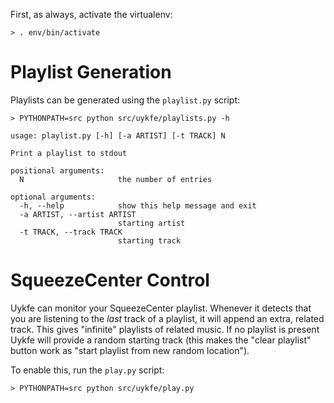 First, as always, activate the virtualenv:
```
> . env/bin/activate
```

# Playlist Generation #

Playlists can be generated using the `playlist.py` script:
```
> PYTHONPATH=src python src/uykfe/playlists.py -h

usage: playlist.py [-h] [-a ARTIST] [-t TRACK] N

Print a playlist to stdout

positional arguments:
  N                     the number of entries

optional arguments:
  -h, --help            show this help message and exit
  -a ARTIST, --artist ARTIST
                        starting artist
  -t TRACK, --track TRACK
                        starting track
```

# SqueezeCenter Control #

Uykfe can monitor your SqueezeCenter playlist.  Whenever it detects that you are listening to the _last_ track of a playlist, it will append an extra, related track.  This gives "infinite" playlists of related music.  If no playlist is present Uykfe will provide a random starting track (this makes the "clear playlist" button work as "start playlist from new random location").

To enable this, run the `play.py` script:

```
> PYTHONPATH=src python src/uykfe/play.py
```